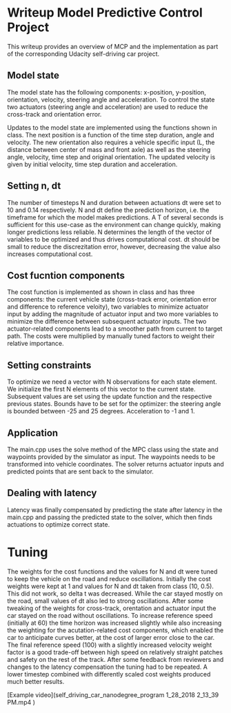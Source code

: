 # Writeup Model Predictive Control Project
This writeup provides an overview of MCP and the implementation as part of the corresponding Udacity self-driving car project.

## Model state
The model state has the following components: x-position, y-position, orientation, velocity, steering angle and acceleration. To control the state two actuators (steering angle and acceleration) are used to reduce the cross-track and orientation error. 

Updates to the model state are implemented using the functions shown in class. The next position is a function of the time step duration, angle and velocity. The new orientation also requires a vehicle specific input (L, the distance between center of mass and front axle) as well as the steering angle, velocity, time step and original orientation. The updated velocity is given by initial velocity, time step duration and acceleration.

## Setting n, dt
The number of timesteps N and duration between actuations dt were set to 10 and 0.14 respectively. N and dt define the prediction horizon, i.e. the timeframe for which the model makes predictions. A T of several seconds is sufficient for this use-case as the environment can change quickly, making longer predictions less reliable. N determines the length of the vector of variables to be optimized and thus drives computational cost. dt should be small to reduce the discrezitation error, however, decreasing the value also increases computational cost.

## Cost fucntion components
The cost function is implemented as shown in class and has three components: the current vehicle state (cross-track error, orientation error and difference to reference veloity), two variables to minimize actuator input by adding the magnitude of actuator input and two more variables to minimize the difference between subsequent actuator inputs. The two actuator-related components lead to a smoother path from current to target path.
The costs were multiplied by manually tuned factors to weight their relative importance.

## Setting constraints
To optimize we need a vector with N observations for each state element. We initialize the first N elements of this vector to the current state. Subsequent values are set using the update function and the respective previous states.
Bounds have to be set for the optimizer: the steering angle is bounded between -25 and 25 degrees. Acceleration to -1 and 1. 

## Application
The main.cpp uses the solve method of the MPC class using the state and waypoints provided by the simulator as input. The waypoints needs to be transformed into vehicle coordinates. The solver returns actuator inputs and predicted points that are sent back to the simulator.

## Dealing with latency
Latency was finally compensated by predicting the state after latency in the main.cpp and passing the predicted state to the solver, which then finds actuations to optimize correct state.

# Tuning
The weights for the cost functions and the values for N and dt were tuned to keep the vehicle on the road and reduce oscillations. Initially the cost weights were kept at 1 and values for N and dt taken from class (10, 0.5). This did not work, so delta t was decreased. While the car stayed mostly on the road, small values of dt also led to strong oscillations. 
After some tweaking of the weights for cross-track, orentation and actuator input the car stayed on the road without oscillations. To increase reference speed (initially at 60) the time horizon was increased slightly while also increasing the weighting for the acutation-related cost components, which enabled the car to anticipate curves better, at the cost of larger error close to the car. The final reference speed (100) with a slightly increased velocity weight factor is a good trade-off between high speed on relatively straight patches and safety on the rest of the track.
After some feedback from reviewers and changes to the latency compensation the tuning had to be repeated. A lower timestep combined with differently scaled cost weights produced much better results.


[Example video](self_driving_car_nanodegree_program 1_28_2018 2_13_39 PM.mp4
)
